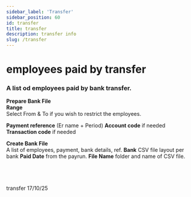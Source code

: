 ```yaml
---
sidebar_label: 'Transfer'
sidebar_position: 60
id: transfer
title: transfer
description: transfer info
slug: /transfer
---
```


# employees paid by transfer

### A list od employees paid by bank transfer.

**Prepare Bank File**  
  **Range**  
  Select From & To if you wish to restrict the employees.  

  **Payment reference** (Er name + Period)
  **Account code** if needed
  **Transaction code** if needed

**Create Bank File**  
A list of employees, payment, bank details, ref.
    **Bank** CSV file layout per bank
    **Paid Date** from the payrun.
    **File Name** folder and name of CSV file.
<br/>
<br/>
<br/>
<br/>
<br/>
transfer 17/10/25
